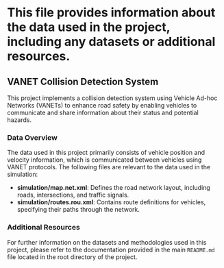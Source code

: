 # This file provides information about the data used in the project, including any datasets or additional resources.

## VANET Collision Detection System

This project implements a collision detection system using Vehicle Ad-hoc Networks (VANETs) to enhance road safety by enabling vehicles to communicate and share information about their status and potential hazards.

### Data Overview

The data used in this project primarily consists of vehicle position and velocity information, which is communicated between vehicles using VANET protocols. The following files are relevant to the data used in the simulation:

- **simulation/map.net.xml**: Defines the road network layout, including roads, intersections, and traffic signals.
- **simulation/routes.rou.xml**: Contains route definitions for vehicles, specifying their paths through the network.

### Additional Resources

For further information on the datasets and methodologies used in this project, please refer to the documentation provided in the main `README.md` file located in the root directory of the project.